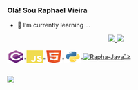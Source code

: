 ### Olá! Sou Raphael Vieira

- 📓 I’m currently learning ...
<div align="center">
  <a href="https://github.com/raphaelcont">
  <img height="180em" src="https://github-readme-stats.vercel.app/api?username=raphaelcont&show_icons=true&theme=dark&include_all_commits=true&count_private=true"/>
  <img height="180em" src="https://github-readme-stats.vercel.app/api/top-langs/?username=raphaelcont&layout=compact&langs_count=7&theme=dark"/>
</div>
  
  <div style="display: inline_block"><br>
    <img align="center" alt="Rapha-Csharp" height="30" width="40" src="https://raw.githubusercontent.com/devicons/devicon/master/icons/csharp/csharp-original.svg">
    <img align="center" alt="Rapha-Js" height="30" width="40" src="https://raw.githubusercontent.com/devicons/devicon/master/icons/javascript/javascript-plain.svg">
    <img align="center" alt="Rapha-HTML" height="30" width="40" src="https://raw.githubusercontent.com/devicons/devicon/master/icons/html5/html5-original.svg">
    <img align="center" alt="Rapha-Python" height="30" width="40" src="https://raw.githubusercontent.com/devicons/devicon/master/icons/python/python-original.svg">
    <img align="center" alt="Rapha-Java" height="30" width="40" src="https://cdn.jsdelivr.net/gh/devicons/devicon/icons/java/java-plain-wordmark.svg" />">
    
##
    
  <a href = "https://www.facebook.com/raphael.santos.9638" target="_blank"><img src="https://img.shields.io/badge/Facebook-1877F2?style=for-the-badge&logo=facebook&logoColor=white" target="_blank"></a>
  
    
